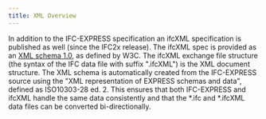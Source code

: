 ```yaml
---
title: XML Overview
---
```


In addition to the IFC-EXPRESS specification an ifcXML specification is published as well (since the IFC2x release). The ifcXML spec is provided as an <a href="http://www.w3.org/XML/Schema#dev">XML schema 1.0</a>, as defined by W3C. The ifcXML exchange file structure (the syntax of the IFC data file with suffix ".ifcXML") is the XML document structure. The XML schema is automatically created from the IFC-EXPRESS source using the "XML representation of EXPRESS schemas and data", defined as ISO10303-28 ed. 2. This ensures that both IFC-EXPRESS and ifcXML handle the same data consistently and that the *.ifc and *.ifcXML data files can be converted bi-directionally.